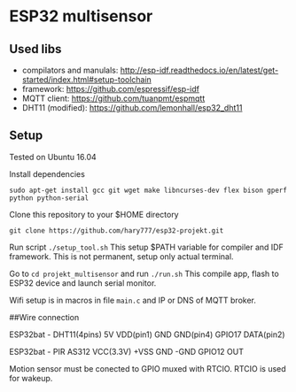 

# ESP32 multisensor

## Used libs

 - compilators and manulals: http://esp-idf.readthedocs.io/en/latest/get-started/index.html#setup-toolchain
 - framework: https://github.com/espressif/esp-idf
 - MQTT client: https://github.com/tuanpmt/espmqtt
 - DHT11 (modified): https://github.com/lemonhall/esp32_dht11


## Setup

Tested on Ubuntu 16.04

Install dependencies
```
sudo apt-get install gcc git wget make libncurses-dev flex bison gperf python python-serial
```

Clone this repository to your $HOME directory
```
git clone https://github.com/hary777/esp32-projekt.git
```

Run script `./setup_tool.sh`
This setup $PATH variable for compiler and IDF framework.
This is not permanent, setup only actual terminal.

Go to `cd projekt_multisensor` and run `./run.sh`
This compile app, flash to ESP32 device and launch serial monitor.

Wifi setup is in macros in file `main.c` and IP or DNS of MQTT broker.


##Wire connection

ESP32bat	-	DHT11(4pins)
5V				VDD(pin1)
GND				GND(pin4)
GPIO17			DATA(pin2)

ESP32bat	-	PIR AS312
VCC(3.3V)		+VSS
GND				-GND
GPIO12			OUT

Motion sensor must be conected to GPIO muxed with RTCIO. RTCIO is used for wakeup.








